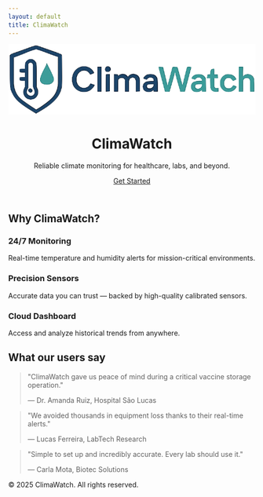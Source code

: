 ```yaml
---
layout: default
title: ClimaWatch
---
```


<header class="hero">
  <img src="/assets/images/logo.png" alt="ClimaWatch Logo" class="logo" />
  <h1>ClimaWatch</h1>
  <p class="subtitle">Reliable climate monitoring for healthcare, labs, and beyond.</p>
  <a href="app.html" class="button">Get Started</a>
</header>

<section class="benefits">
  <h2>Why ClimaWatch?</h2>
  <div class="benefit-list">
    <div>
      <h3>24/7 Monitoring</h3>
      <p>Real-time temperature and humidity alerts for mission-critical environments.</p>
    </div>
    <div>
      <h3>Precision Sensors</h3>
      <p>Accurate data you can trust — backed by high-quality calibrated sensors.</p>
    </div>
    <div>
      <h3>Cloud Dashboard</h3>
      <p>Access and analyze historical trends from anywhere.</p>
    </div>
  </div>
</section>

<section class="testimonials">
  <h2>What our users say</h2>
  <div class="testimonial-list">
    <blockquote>
      <p>"ClimaWatch gave us peace of mind during a critical vaccine storage operation."</p>
      <footer>— Dr. Amanda Ruiz, Hospital São Lucas</footer>
    </blockquote>
    <blockquote>
      <p>"We avoided thousands in equipment loss thanks to their real-time alerts."</p>
      <footer>— Lucas Ferreira, LabTech Research</footer>
    </blockquote>
    <blockquote>
      <p>"Simple to set up and incredibly accurate. Every lab should use it."</p>
      <footer>— Carla Mota, Biotec Solutions</footer>
    </blockquote>
  </div>
</section>

<!-- <section id="plans" class="pricing">
  <h2>Choose your plan</h2>
  <div class="pricing-table">
    <div class="plan">
      <h3>Personal</h3>
      <p class="price">R$ 29/mês</p>
      <ul>
        <li>1 sensor ativo</li>
        <li>Dashboard básico</li>
        <li>Alertas por e-mail</li>
      </ul>
      <a href="#" class="button secondary">Assinar</a>
    </div>
    <div class="plan highlight">
      <h3>Business</h3>
      <p class="price">R$ 149/mês</p>
      <ul>
        <li>Até 20 sensores</li>
        <li>Dashboard avançado</li>
        <li>Alertas por e-mail, SMS e API</li>
        <li>Suporte prioritário</li>
      </ul>
      <a href="#" class="button primary">Assinar</a>
    </div>
  </div>
</section> -->

<footer>
  <p>&copy; 2025 ClimaWatch. All rights reserved.</p>
</footer>